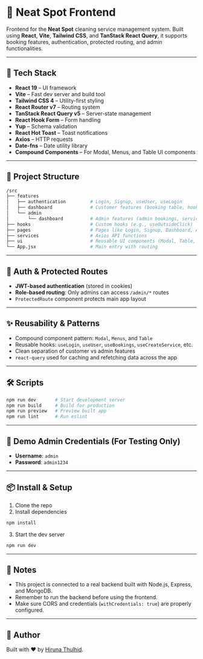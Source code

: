 # 📘 Neat Spot Frontend

Frontend for the **Neat Spot** cleaning service management system. Built using **React**, **Vite**, **Tailwind CSS**, and **TanStack React Query**, it supports booking features, authentication, protected routing, and admin functionalities.

---

## 🚀 Tech Stack

* **React 19** – UI framework
* **Vite** – Fast dev server and build tool
* **Tailwind CSS 4** – Utility-first styling
* **React Router v7** – Routing system
* **TanStack React Query v5** – Server-state management
* **React Hook Form** – Form handling
* **Yup** – Schema validation
* **React Hot Toast** – Toast notifications
* **Axios** – HTTP requests
* **Date-fns** – Date utility library
* **Compound Components** – For Modal, Menus, and Table UI components

---

## 📁 Project Structure

```bash
/src
├── features
│   ├── authentication         # Login, Signup, useUser, useLogin
│   ├── dashboard              # Customer features (booking table, hooks)
│   └── admin
│       └── dashboard          # Admin features (admin bookings, services)
├── hooks                      # Custom hooks (e.g., useOutsideClick)
├── pages                      # Pages like Login, Signup, Dashboard, AdminDashboard
├── services                   # Axios API functions
├── ui                         # Reusable UI components (Modal, Table, Button, etc.)
└── App.jsx                    # Main entry with routing
```

---

## 🔐 Auth & Protected Routes

* **JWT-based authentication** (stored in cookies)
* **Role-based routing**: Only admins can access `/admin/*` routes
* `ProtectedRoute` component protects main app layout

---

## ✨ Reusability & Patterns

* Compound component pattern: `Modal`, `Menus`, and `Table`
* Reusable hooks: `useLogin`, `useUser`, `useBookings`, `useCreateService`, etc.
* Clean separation of customer vs admin features
* `react-query` used for caching and refetching data across the app

---

## 🛠️ Scripts

```bash
npm run dev       # Start development server
npm run build     # Build for production
npm run preview   # Preview built app
npm run lint      # Run eslint
```

---

## 🔐 Demo Admin Credentials (For Testing Only)

* **Username**: `admin`
* **Password**: `admin1234`
---

## 📦 Install & Setup

1. Clone the repo
2. Install dependencies

```bash
npm install
```

3. Start the dev server

```bash
npm run dev
```

---

## 📌 Notes

* This project is connected to a real backend built with Node.js, Express, and MongoDB.
* Remember to run the backend before using the frontend.
* Make sure CORS and credentials (`withCredentials: true`) are properly configured.

---

## 🙌 Author

Built with ❤️ by [Hiruna Thulhid](https://github.com/thulhid).
